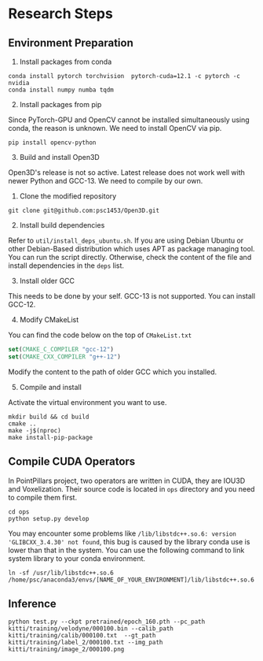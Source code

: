# Research Steps

## Environment Preparation

1. Install packages from conda

```shell
conda install pytorch torchvision  pytorch-cuda=12.1 -c pytorch -c nvidia
conda install numpy numba tqdm
```

2. Install packages from pip

Since PyTorch-GPU and OpenCV cannot be installed simultaneously using conda, the reason is unknown. We need to install OpenCV via pip.

```shell
pip install opencv-python
```

3. Build and install Open3D

Open3D's release is not so active. Latest release does not work well with newer Python and GCC-13. We need to compile by our own.

1. Clone the modified repository

```shell
git clone git@github.com:psc1453/Open3D.git
```

2. Install build dependencies

Refer to `util/install_deps_ubuntu.sh`. If you are using Debian Ubuntu or other Debian-Based distribution which uses APT as package managing tool. You can run the script directly. Otherwise, check the content of the file and install dependencies in the `deps` list.

3. Install older GCC

This needs to be done by your self. GCC-13 is not supported. You can install GCC-12.

4. Modify CMakeList

You can find the code below on the top of `CMakeList.txt`

```cmake
set(CMAKE_C_COMPILER "gcc-12")
set(CMAKE_CXX_COMPILER "g++-12")
```

Modify the content to the path of older GCC which you installed.

5. Compile and install

Activate the virtual environment you want to use.

```shell
mkdir build && cd build
cmake ..
make -j$(nproc)
make install-pip-package
```

## Compile CUDA Operators

In PointPillars project, two operators are written in CUDA, they are IOU3D and Voxelization. Their source code is located in `ops` directory and you need to compile them first.

```shell
cd ops
python setup.py develop
```

You may encounter some problems like `/lib/libstdc++.so.6: version 'GLIBCXX_3.4.30' not found`, this bug is caused by the library conda use is lower than that in the system. You can use the following command to link system library to your conda environment.

```shell
ln -sf /usr/lib/libstdc++.so.6 /home/psc/anaconda3/envs/[NAME_OF_YOUR_ENVIRONMENT]/lib/libstdc++.so.6
```

## Inference

```shell
python test.py --ckpt pretrained/epoch_160.pth --pc_path kitti/training/velodyne/000100.bin --calib_path kitti/training/calib/000100.txt  --gt_path kitti/training/label_2/000100.txt --img_path kitti/training/image_2/000100.png
```